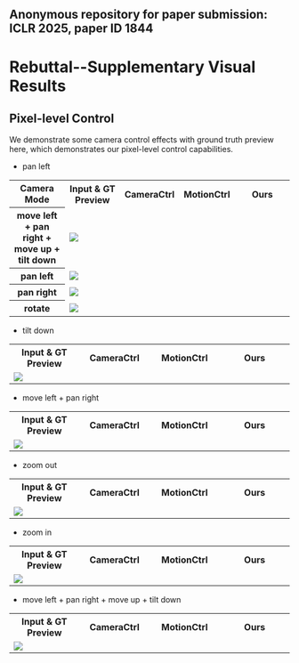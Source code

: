 ## Anonymous repository for paper submission: ICLR 2025, paper ID 1844

# Rebuttal--Supplementary Visual Results

## Pixel-level Control

We demonstrate some camera control effects with ground truth preview here, which demonstrates our pixel-level control capabilities.

- pan left

<table>
  <tr>
    <th width=20% style="text-align:center">Camera Mode</th>
    <th width=20% style="text-align:center">Input & GT Preview</th>
    <th width=20% style="text-align:center">CameraCtrl</th>
    <th width=20% style="text-align:center">MotionCtrl</th>
    <th width=20% style="text-align:center">Ours</th>
  </tr>
  <tr>
    <th width=20% style="text-align:center">move left + pan right + move up + tilt down</th>
    <td colspan="4" ><img src="gif/pixel/20241002002519.gif"></td>
  </tr>
  <tr>
    <th width=20% style="text-align:center">pan left</th>
    <td colspan="4" ><img src="gif/pixel/004-3.gif"></td>
  </tr>
  <tr>
    <th width=20% style="text-align:center">pan right</th>
    <td colspan="4" ><img src="gif/pixel/006-2.gif"></td>
  </tr>
  <tr>
    <th width=20% style="text-align:center">rotate</th>
    <td colspan="4" ><img src="gif/pixel/007-3.gif"></td>
  </tr>
</table>

- tilt down

<table>
  <tr>
    <th width=25% style="text-align:center">Input & GT Preview</th>
    <th width=25% style="text-align:center">CameraCtrl</th>
    <th width=25% style="text-align:center">MotionCtrl</th>
    <th width=25% style="text-align:center">Ours</th>
  </tr>
  <tr>
    <td colspan="4" ><img src="gif/pixel/011-0.gif"></td>
  </tr>
</table>

- move left + pan right

<table>
  <tr>
    <th width=25% style="text-align:center">Input & GT Preview</th>
    <th width=25% style="text-align:center">CameraCtrl</th>
    <th width=25% style="text-align:center">MotionCtrl</th>
    <th width=25% style="text-align:center">Ours</th>
  </tr>
  <tr>
    <td colspan="4" ><img src="gif/pixel/20240906132533.gif"></td>
  </tr>
</table>

- zoom out

<table>
  <tr>
    <th width=25% style="text-align:center">Input & GT Preview</th>
    <th width=25% style="text-align:center">CameraCtrl</th>
    <th width=25% style="text-align:center">MotionCtrl</th>
    <th width=25% style="text-align:center">Ours</th>
  </tr>
  <tr>
    <td colspan="4" ><img src="gif/pixel/20241001223430.gif"></td>
  </tr>
</table>

- zoom in

<table>
  <tr>
    <th width=25% style="text-align:center">Input & GT Preview</th>
    <th width=25% style="text-align:center">CameraCtrl</th>
    <th width=25% style="text-align:center">MotionCtrl</th>
    <th width=25% style="text-align:center">Ours</th>
  </tr>
  <tr>
    <td colspan="4" ><img src="gif/pixel/20241002000913.gif"></td>
  </tr>
</table>

- move left + pan right + move up + tilt down

<table>
  <tr>
    <th width=25% style="text-align:center">Input & GT Preview</th>
    <th width=25% style="text-align:center">CameraCtrl</th>
    <th width=25% style="text-align:center">MotionCtrl</th>
    <th width=25% style="text-align:center">Ours</th>
  </tr>
  <tr>
    <td colspan="4" ><img src="gif/pixel/20241002002519.gif"></td>
  </tr>
</table>




